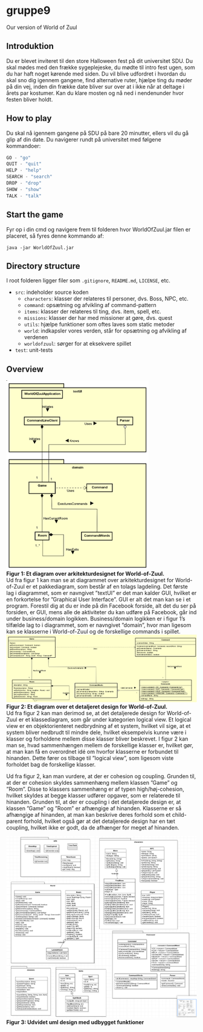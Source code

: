 # gruppe9

Our version of World of Zuul

## Introduktion
Du er blevet inviteret til den store Halloween fest på dit universitet SDU. Du skal mødes med den frække sygeplejeske, du mødte til intro fest ugen, som du har haft noget kørende med siden. Du vil blive udfordret i hvordan du skal sno dig igennem gangene, find alternative ruter, hjælpe ting du møder på din vej, inden din frække date bliver sur over at i ikke når at deltage i årets par kostumer. Kan du klare mosten og nå ned i nendenunder hvor festen bliver holdt.

## How to play
Du skal nå igennem gangene på SDU på bare 20 minutter, ellers vil du gå glip af din date. Du navigerer rundt på universitet med følgene kommandoer:
```java
GO - "go"
QUIT - "quit"
HELP - "help"
SEARCH - "search"
DROP - "drop"
SHOW - "show"
TALK - "talk"
```

## Start the game
Fyr op i din cmd og navigere frem til folderen hvor WorldOfZuul.jar filen er placeret, så fyres denne kommando af:
```
java -jar WorldOfZuul.jar
```

## Directory structure
I root folderen ligger filer som ```.gitignore```, ```README.md```, ```LICENSE```, etc.
- ```src```: indeholder source koden
    - ```characters```: klasser der relateres til personer, dvs. Boss, NPC, etc.
    - ```command```: opsætning og afvikling af command-pattern
    - ```items```: klasser der relateres til ting, dvs. item, spell, etc.
    - ```missions```: klasser der har med missioner at gøre, dvs. quest
    - ```utils```: hjælpe funktioner som oftes laves som static metoder
    - ```world```: indkapsler vores verden, står for opsætning og afvikling af verdenen
    - ```worldofzuul```: sørger for at eksekvere spillet
- ```test```: unit-tests

## Overview
<img src="https://github.com/n0bis/gruppe9/blob/master/wiki-img/arkitektur-design.png" height="500" alt="Arkitektur design"><br />
**Figur 1: Et diagram over arkitekturdesignet for World-of-Zuul.**
<br />
Ud fra figur 1 kan man se at diagrammet over arkitekturdesignet for World-of-Zuul er et pakkediagram, som består af en tolags lagdeling. Det første lag i diagrammet, som er navngivet ”textUI” er det man kalder GUI, hvilket er en forkortelse for ”Graphical User Interface”. GUI er alt det man kan se i et program. Forestil dig at du er inde på din Facebook forside, alt det du ser på forsiden, er GUI, mens alle de aktiviteter du kan udføre på Facebook, går ind under business/domain logikken. Business/domain logikken er i figur 1’s tilfælde lag to i diagrammet, som er navngivet ”domain”, hvor man ligesom kan se klasserne i World-of-Zuul og de forskellige commands i spillet.
<br />
![Detaljeret design](https://github.com/n0bis/gruppe9/blob/master/wiki-img/detaljeret-design.png)
**Figur 2: Et diagram over et detaljeret design for World-of-Zuul.**
<br />
Ud fra figur 2 kan man derimod se, at det detaljerede design for World-of-Zuul er et klassediagram, som går under kategorien logical view. Et logical view er en objektorienteret nedbrydning af et system, hvilket vil sige, at et system bliver nedbrudt til mindre dele, hvilket eksempelvis kunne være i klasser og forholdene mellem disse klasser bliver beskrevet. I figur 2 kan man se, hvad sammenhængen mellem de forskellige klasser er, hvilket gør, at man kan få en overordnet idé om hvorfor klasserne er forbundet til hinanden. Dette fører os tilbage til ”logical view”, som ligesom viste forholdet bag de forskellige klasser.

Ud fra figur 2, kan man vurdere, at der er cohesion og coupling. Grunden til, at der er cohesion skyldes sammenhæng mellem klassen ”Game” og ”Room”. Disse to klassers sammenhæng er af typen high/høj-cohesion, hvilket skyldes at begge klasser udfører opgaver, som er relaterede til hinanden. Grunden til, at der er coupling i det detaljerede design er, at klassen ”Game” og ”Room” er afhængige af hinanden. Klasserne er så afhængige af hinanden, at man kan beskrive deres forhold som et child-parent forhold, hvilket også gør at det detaljerede design har en tæt coupling, hvilket ikke er godt, da de afhænger for meget af hinanden. 

![Udvidet uml design](https://github.com/n0bis/gruppe9/blob/master/wiki-img/zuul-diagram.png)
**Figur 3: Udvidet uml design med udbygget funktioner**
